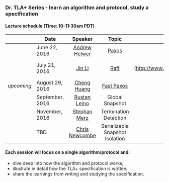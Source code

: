 ### Dr. TLA+ Series - learn an algorithm and protocol, study a specification

#### Lecture schedule (Time: 10-11:30am PDT)

|            | Date          | Speaker       | Topic |  Media      |
|:----------:| ------------- |:-------------:| :----:| :----------:|
|            | June 22, 2016 | [Andrew Helwer](https://www.linkedin.com/in/ahelwer) | [Paxos](./paxos_lecture.md) | [video](https://www.youtube.com/watch?v=zCaJSrTmUFA), [slides](http://www.slideshare.net/DrTlaplusSeries/dr-tla-series-paxos)
|            | July 21, 2016 | [Jin Li](http://research.microsoft.com/~jinl) | [Raft](./raft_lecture.md) | [video](https://www.youtube.com/watch?v=6Kwx8zfGW0Y), [slides] (http://www.slideshare.net/DrTlaplusSeries/dr-tla-series-raft-jin-li)
| *upcoming* | August 29, 2016  | [Cheng Huang](http://research.microsoft.com/~chengh) | [Fast Paxos](./FastPaxos/README.md) | [live streaming](https://meet.lync.com/microsoft/chengh/FMNR06HL)
|            | September, 2016  | [Rustan Leino](http://research.microsoft.com/~leino) | Global Snapshot | 
|            | November, 2016  | [Stephan Merz](http://www.loria.fr/~merz/) | Termination Detection | 
|            | TBD | [Chris Newcombe](https://www.linkedin.com/in/chris-newcombe-b33a081) | Serializable Snapshot Isolation | 


#### Each session wll focus on a single algorithm/protocol and:
+ dive deep into how the algorithm and protocol works;
+ illustrate in detail how the TLA+ specification is written;
+ share the learnings from writing and studying the specification.
